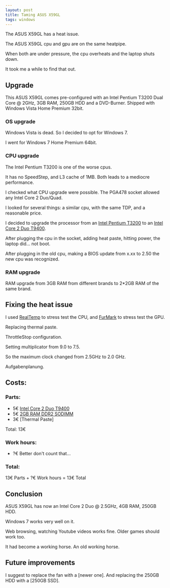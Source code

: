 ```yaml
---
layout: post
title: Taming ASUS X59GL
tags: windows
---
```


The ASUS X59GL has a heat issue.

The ASUS X59GL cpu and gpu are on the same heatpipe.

When both are under pressure, the cpu overheats and the laptop shuts down.

It took me a while to find that out.

## Upgrade

This ASUS X59GL comes pre-configured with an Intel Pentium T3200 Dual Core @ 2GHz, 3GB RAM, 250GB HDD and a DVD-Burner. Shipped with Windows Vista Home Premium 32bit.

### OS upgrade

Windows Vista is dead. So I decided to opt for Windows 7.

I went for Windows 7 Home Premium 64bit.

### CPU upgrade

The Intel Pentium T3200 is one of the worse cpus.

It has no SpeedStep, and L3 cache of 1MB. Both leads to a mediocre performance.

I checked what CPU upgrade were possible. The PGA478 socket allowed any Intel Core 2 Duo/Quad.

I looked for several things: a similar cpu, with the same TDP, and a reasonable price.

I decided to upgrade the processor from an [Intel Pentium T3200](http://www.cpu-world.com/sspec/SL/SLAVG.html) to an [Intel Core 2 Duo T9400](http://www.cpu-world.com/sspec/SL/SLGEK.html).

After plugging the cpu in the socket, adding heat paste, hitting power, the laptop did... not boot.

After plugging in the old cpu, making a BIOS update from x.xx to 2.50 the new cpu was recognized.

### RAM upgrade

RAM upgrade from 3GB RAM from different brands to 2*2GB RAM of the same brand.

## Fixing the heat issue

I used [RealTemp](https://www.techpowerup.com/realtemp/) to stress test the CPU, and [FurMark](https://geeks3d.com/furmark/) to stress test the GPU.

Replacing thermal paste.

ThrottleStop configuration.

Setting multiplicator from 9.0 to 7.5.

So the maximum clock changed from 2.5GHz to 2.0 GHz.

Aufgabenplanung.

## Costs:

### Parts:

* 5€ [Intel Core 2 Duo T9400](https://www.ebay.de/itm/113327133419)
* 5€ [2GB RAM DDR2 SODIMM](https://www.ebay-kleinanzeigen.de/s-sortierung:preis/2gb-ram-ddr2-sodimm/k0)
* 3€ [Thermal Paste]

Total: 13€

### Work hours:

* ?€ Better don't count that...

### Total:

13€ Parts + ?€ Work hours = 13€ Total

## Conclusion

ASUS X59GL has now an Intel Core 2 Duo @ 2.5GHz, 4GB RAM, 250GB HDD.

Windows 7 works very well on it.

Web browsing, watching Youtube videos works fine. Older games should work too.

It had become a working horse. An old working horse.

## Future improvements

I suggest to replace the fan with a [newer one]. And replacing the 250GB HDD with a [250GB SSD].
